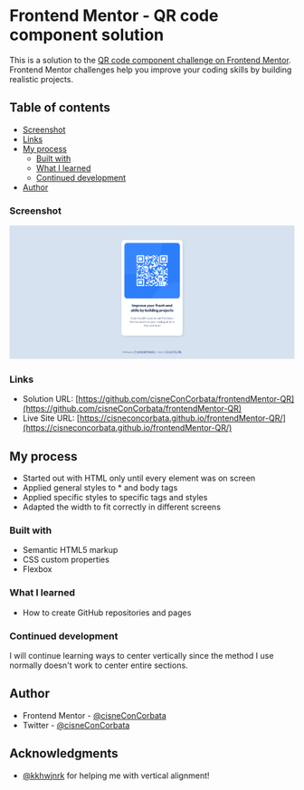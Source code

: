 # Frontend Mentor - QR code component solution

This is a solution to the [QR code component challenge on Frontend Mentor](https://www.frontendmentor.io/challenges/qr-code-component-iux_sIO_H). Frontend Mentor challenges help you improve your coding skills by building realistic projects. 

## Table of contents

  - [Screenshot](#screenshot)
  - [Links](#links)
- [My process](#my-process)
  - [Built with](#built-with)
  - [What I learned](#what-i-learned)
  - [Continued development](#continued-development)
- [Author](#author)

### Screenshot

![](./screenshot.png)

### Links

- Solution URL: [https://github.com/cisneConCorbata/frontendMentor-QR](https://github.com/cisneConCorbata/frontendMentor-QR)
- Live Site URL: [https://cisneconcorbata.github.io/frontendMentor-QR/](https://cisneconcorbata.github.io/frontendMentor-QR/)

## My process

- Started out with HTML only until every element was on screen
- Applied general styles to * and body tags
- Applied specific styles to specific tags and styles
- Adapted the width to fit correctly in different screens

### Built with

- Semantic HTML5 markup
- CSS custom properties
- Flexbox

### What I learned

- How to create GitHub repositories and pages

### Continued development

I will continue learning ways to center vertically since the method I use normally doesn't work to center entire sections.

## Author

- Frontend Mentor - [@cisneConCorbata](https://www.frontendmentor.io/profile/cisneConCorbata)
- Twitter - [@cisneConCorbata](https://www.twitter.com/cisneConCorbata)

## Acknowledgments

- [@kkhwjnrk](https://www.frontendmentor.io/profile/kkhwjnrk) for helping me with vertical alignment!
